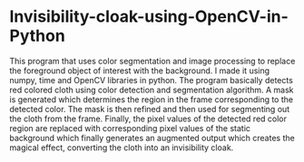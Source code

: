 # Invisibility-cloak-using-OpenCV-in-Python

This program that uses color segmentation and image processing to replace the foreground object of interest with the background. I made it using numpy, time and OpenCV libraries in python. The program basically detects red colored cloth using color detection and segmentation algorithm. A mask is generated which determines the region in the frame corresponding to the detected color. The mask is then refined and then used for segmenting out the cloth from the frame. Finally, the pixel values of the detected red color region are replaced with corresponding pixel values of the static background which finally generates an augmented output which creates the magical effect, converting the cloth into an invisibility cloak.
